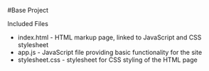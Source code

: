 #Base Project

Included Files

* index.html - HTML markup page, linked to JavaScript and CSS stylesheet
* app.js - JavaScript file providing basic functionality for the site
* stylesheet.css - stylesheet for CSS styling of the HTML page
